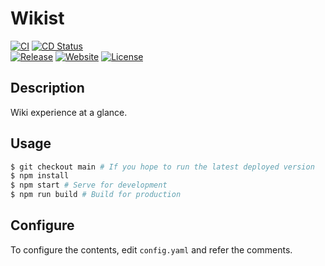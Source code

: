 # Wikist
[![CI](https://github.com/lucka-me/wikist/workflows/CI/badge.svg)](https://github.com/lucka-me/wikist/actions?query=workflow%3ACI "CI Workflow") [![CD Status](https://github.com/lucka-me/wikist/workflows/CD/badge.svg)](https://github.com/lucka-me/wikist/actions?query=workflow%3ACD "CD Workflow")  
[![Release](https://img.shields.io/github/v/release/lucka-me/wikist)](https://github.com/lucka-me/wikist/releases/latest "Last release") [![Website](https://img.shields.io/website?url=https%3A%2F%2Flucka.moe%2Fwikist)](https://lucka.moe/wikist "Website") [![License](https://img.shields.io/github/license/lucka-me/wikist)](./LICENSE "License")

## Description

Wiki experience at a glance.

## Usage
```sh
$ git checkout main # If you hope to run the latest deployed version
$ npm install
$ npm start # Serve for development
$ npm run build # Build for production
```

## Configure
To configure the contents, edit `config.yaml` and refer the comments.